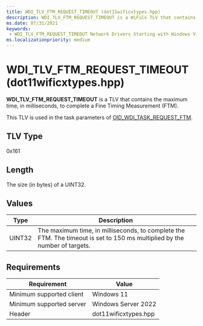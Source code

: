 ```yaml
---
title: WDI_TLV_FTM_REQUEST_TIMEOUT (dot11wificxtypes.hpp)
description: WDI_TLV_FTM_REQUEST_TIMEOUT is a WiFiCx TLV that contains the maximum time, in milliseconds, to complete a Fine Timing Measurement (FTM).
ms.date: 07/31/2021
keywords:
 - WDI_TLV_FTM_REQUEST_TIMEOUT Network Drivers Starting with Windows Vista
ms.localizationpriority: medium
---
```


# WDI_TLV_FTM_REQUEST_TIMEOUT (dot11wificxtypes.hpp)

**WDI_TLV_FTM_REQUEST_TIMEOUT** is a TLV that contains the maximum time, in milliseconds, to complete a Fine Timing Measurement (FTM).

This TLV is used in the task parameters of [OID_WDI_TASK_REQUEST_FTM](oid-wdi-task-request-ftm.md).

## TLV Type

0x161

## Length

The size (in bytes) of a UINT32.

## Values

| Type | Description |
| --- | --- |
| UINT32 | The maximum time, in milliseconds, to complete the FTM. The timeout is set to 150 ms multiplied by the number of targets. |

## Requirements

|Requirement|Value|
|--- |--- |
|Minimum supported client|Windows 11|
|Minimum supported server|Windows Server 2022|
|Header|dot11wificxtypes.hpp|


